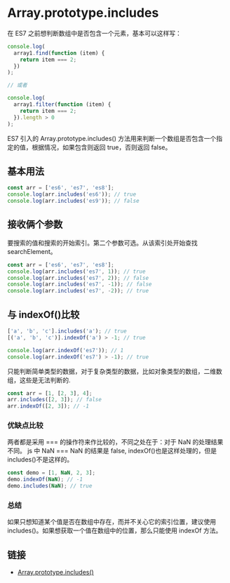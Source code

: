 # Array.prototype.includes

在 ES7 之前想判断数组中是否包含一个元素，基本可以这样写：

```js
console.log(
  array1.find(function (item) {
    return item === 2;
  })
);

// 或者

console.log(
  array1.filter(function (item) {
    return item === 2;
  }).length > 0
);
```

ES7 引入的 Array.prototype.includes() 方法用来判断一个数组是否包含一个指定的值，根据情况，如果包含则返回 true，否则返回 false。

## 基本用法

```js
const arr = ['es6', 'es7', 'es8'];
console.log(arr.includes('es6')); // true
console.log(arr.includes('es9')); // false
```

## 接收俩个参数

要搜索的值和搜索的开始索引。第二个参数可选。从该索引处开始查找 searchElement。

```js
const arr = ['es6', 'es7', 'es8'];
console.log(arr.includes('es7', 1)); // true
console.log(arr.includes('es7', 2)); // false
console.log(arr.includes('es7', -1)); // false
console.log(arr.includes('es7', -2)); // true
```

## 与 indexOf()比较

```js
['a', 'b', 'c'].includes('a'); // true
[('a', 'b', 'c')].indexOf('a') > -1; // true

console.log(arr.indexOf('es7')); // 1
console.log(arr.indexOf('es7') > -1); // true
```

只能判断简单类型的数据，对于复杂类型的数据，比如对象类型的数组，二维数组，这些是无法判断的.

```js
const arr = [1, [2, 3], 4];
arr.includes([2, 3]); // false
arr.indexOf([2, 3]); // -1
```

### 优缺点比较

两者都是采用 === 的操作符来作比较的，不同之处在于：对于 NaN 的处理结果不同。 js 中 NaN === NaN 的结果是 false, indexOf()也是这样处理的，但是 includes()不是这样的。

```js
const demo = [1, NaN, 2, 3];
demo.indexOf(NaN); // -1
demo.includes(NaN); // true
```

### 总结

如果只想知道某个值是否在数组中存在，而并不关心它的索引位置，建议使用 includes()。如果想获取一个值在数组中的位置，那么只能使用 indexOf 方法。

## 链接

- [Array.prototype.includes()](https://developer.mozilla.org/zh-CN/docs/Web/JavaScript/Reference/Global_Objects/Array/includes)
